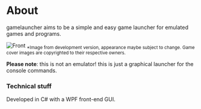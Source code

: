 
# About
gamelauncher aims to be a simple and easy game launcher for emulated games and programs. <br />

![Front](https://cloud.githubusercontent.com/assets/19851459/17447042/a5263998-5b4c-11e6-8f50-7d4ea5cf0337.jpg)
<sub>*Image from development version, appearance maybe subject to change. Game cover images are copyrighted to their respective owners.</sub>

**Please note**: this is not an emulator! this is just a graphical launcher for the console commands.

### Technical stuff
Developed in C# with a WPF front-end GUI.
